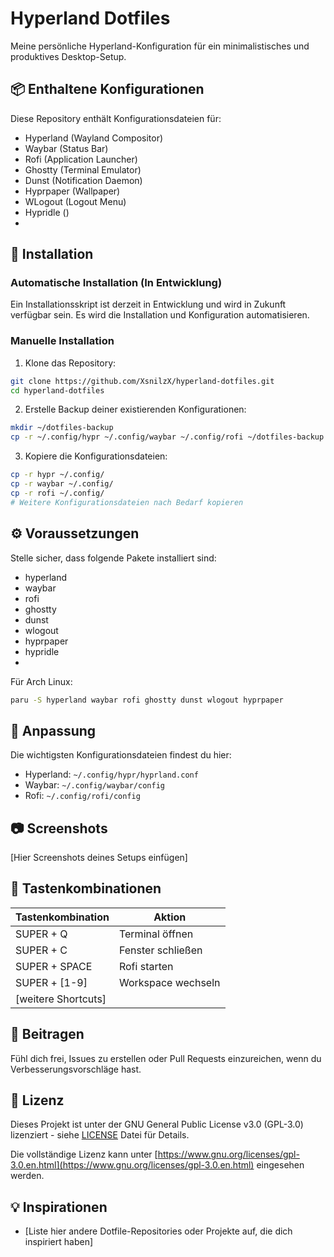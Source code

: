 # Hyperland Dotfiles

Meine persönliche Hyperland-Konfiguration für ein minimalistisches und produktives Desktop-Setup.

## 📦 Enthaltene Konfigurationen

Diese Repository enthält Konfigurationsdateien für:

- Hyperland (Wayland Compositor)
- Waybar (Status Bar)
- Rofi (Application Launcher)
- Ghostty (Terminal Emulator)
- Dunst (Notification Daemon)
- Hyprpaper (Wallpaper)
- WLogout (Logout Menu)
- Hypridle ()
- 

## 🚀 Installation

### Automatische Installation (In Entwicklung)

Ein Installationsskript ist derzeit in Entwicklung und wird in Zukunft verfügbar sein. Es wird die Installation und Konfiguration automatisieren.

### Manuelle Installation

1. Klone das Repository:
```bash
git clone https://github.com/XsnilzX/hyperland-dotfiles.git
cd hyperland-dotfiles
```

2. Erstelle Backup deiner existierenden Konfigurationen:
```bash
mkdir ~/dotfiles-backup
cp -r ~/.config/hypr ~/.config/waybar ~/.config/rofi ~/dotfiles-backup
```

3. Kopiere die Konfigurationsdateien:
```bash
cp -r hypr ~/.config/
cp -r waybar ~/.config/
cp -r rofi ~/.config/
# Weitere Konfigurationsdateien nach Bedarf kopieren
```

## ⚙️ Voraussetzungen

Stelle sicher, dass folgende Pakete installiert sind:

- hyperland
- waybar
- rofi
- ghostty
- dunst
- wlogout
- hyprpaper
- hypridle
- 

Für Arch Linux:
```bash
paru -S hyperland waybar rofi ghostty dunst wlogout hyprpaper
```

## 🎨 Anpassung

Die wichtigsten Konfigurationsdateien findest du hier:

- Hyperland: `~/.config/hypr/hyprland.conf`
- Waybar: `~/.config/waybar/config`
- Rofi: `~/.config/rofi/config`

## 📷 Screenshots

[Hier Screenshots deines Setups einfügen]

## 🔑 Tastenkombinationen

| Tastenkombination | Aktion |
|------------------|--------|
| SUPER + Q    | Terminal öffnen |
| SUPER + C        | Fenster schließen |
| SUPER + SPACE    | Rofi starten |
| SUPER + [1-9]    | Workspace wechseln |
| [weitere Shortcuts] |

## 🤝 Beitragen

Fühl dich frei, Issues zu erstellen oder Pull Requests einzureichen, wenn du Verbesserungsvorschläge hast.

## 📝 Lizenz

Dieses Projekt ist unter der GNU General Public License v3.0 (GPL-3.0) lizenziert - siehe [LICENSE](LICENSE) Datei für Details.

Die vollständige Lizenz kann unter [https://www.gnu.org/licenses/gpl-3.0.en.html](https://www.gnu.org/licenses/gpl-3.0.en.html) eingesehen werden.

## 💡 Inspirationen

- [Liste hier andere Dotfile-Repositories oder Projekte auf, die dich inspiriert haben]